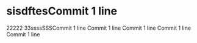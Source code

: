 # sisdftesCommit 1 line
22222
33ssssSSSCommit 1 line
Commit 1 line
Commit 1 line
Commit 1 line
Commit 1 line
